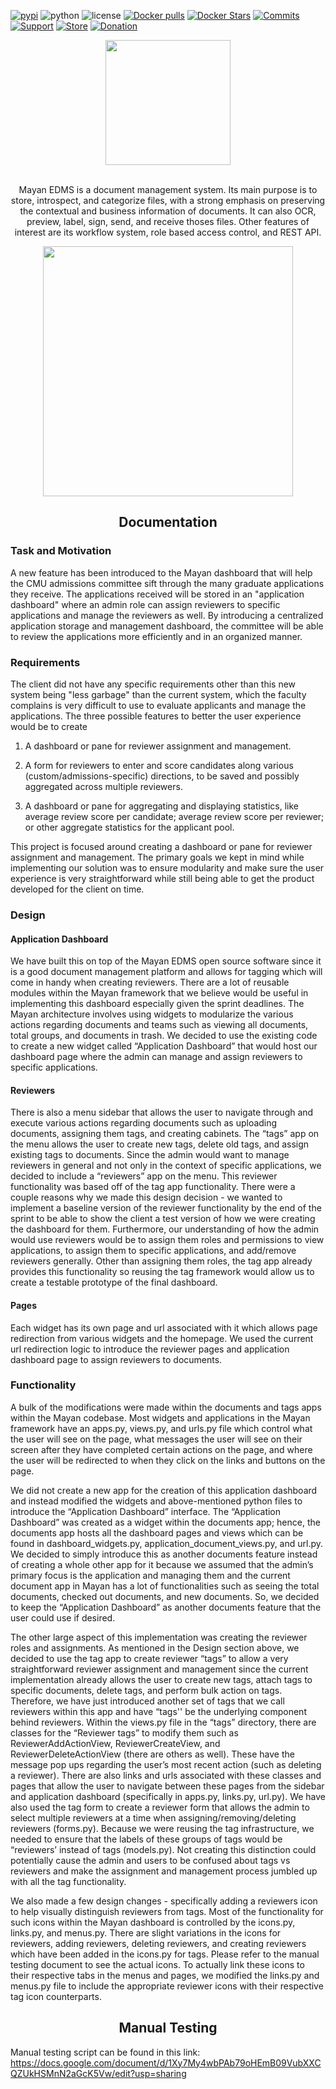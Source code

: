 [![pypi][pypi]][pypi-url]
![python][python]
![license][license]
[![Docker pulls](https://img.shields.io/docker/pulls/mayanedms/mayanedms.svg?maxAge=3600)](https://hub.docker.com/r/mayanedms/mayanedms/)
[![Docker Stars](https://img.shields.io/docker/stars/mayanedms/mayanedms.svg?maxAge=3600)](https://hub.docker.com/r/mayanedms/mayanedms/)
[![Commits][commits]][commits-url]
[![Support][support]][support-url]
[![Store](https://img.shields.io/badge/Online_store-black)](https://teespring.com/stores/mayan-edms)
[![Donation](https://img.shields.io/badge/donation-PayPal-brightgreen)](https://paypal.me/MayanEDMS)


[pypi]: https://img.shields.io/pypi/v/mayan-edms.svg
[pypi-url]: https://pypi.org/project/mayan-edms/

[builds]: https://gitlab.com/mayan-edms/mayan-edms/badges/master/build.svg
[builds-url]: https://gitlab.com/mayan-edms/mayan-edms/pipelines

[python]: https://img.shields.io/pypi/pyversions/mayan-edms.svg
[python-url]: https://img.shields.io/pypi/l/mayan-edms.svg?style=flat

[license]: https://img.shields.io/pypi/l/mayan-edms.svg?style=flat
[license-url]: https://gitlab.com/mayan-edms/mayan-edms/blob/master/LICENSE

[commits]:  https://img.shields.io/github/commit-activity/y/mayan-edms/mayan-edms.svg
[commits-url]: https://gitlab.com/mayan-edms/mayan-edms/

[support]: https://img.shields.io/badge/Get_support-brightgreen
[support-url]: https://www.mayan-edms.com/support/

<div align="center">
  <a href="http://www.mayan-edms.com">
    <img width="200" heigth="200" src="https://gitlab.com/mayan-edms/mayan-edms/raw/master/docs/_static/mayan_logo.png">
  </a>
  <br>
  <br>
  <p>
    Mayan EDMS is a document management system. Its main purpose is to store,
    introspect, and categorize files, with a strong emphasis on preserving the
    contextual and business information of documents. It can also OCR, preview,
    label, sign, send, and receive thoses files. Other features of interest
    are its workflow system, role based access control, and REST API.
  <p>

<p align="center">
    <img width="400" src="https://gitlab.com/mayan-edms/mayan-edms/raw/master/docs/_static/overview.gif">
</p>
</div>
<div>
<h2 align="center">Documentation</h2>
<h3 align="left">Task and Motivation</h3>
  A new feature has been introduced to the Mayan dashboard that will help the CMU admissions committee sift through the many graduate applications they receive. The applications received will be stored in an "application dashboard" where an admin role can assign reviewers to specific applications and manage the reviewers as well. By introducing a centralized application storage and management dashboard, the committee will be able to review the applications more efficiently and in an organized manner. 

<h3 align="left">Requirements</h3>
  The client did not have any specific requirements other than this new system being "less garbage" than the current system, which the faculty complains is very difficult to use to evaluate applicants and manage the applications. The three possible features to better the user experience would be to create 
  
  1) A dashboard or pane for reviewer assignment and management.

  2) A form for reviewers to enter and score candidates along various (custom/admissions-specific) directions, to be saved and possibly aggregated across multiple reviewers.

  3) A dashboard or pane for aggregating and displaying statistics, like average review score per candidate; average review score per reviewer; or other aggregate statistics for the applicant pool.

  This project is focused around creating a dashboard or pane for reviewer assignment and management. The primary goals we kept in mind while implementing our solution was to ensure modularity and make sure the user experience is very straightforward while still being able to get the product developed for the client on time.

<h3 align="left">Design</h3>
<h4 align=”left”>Application Dashboard</h4>
  We have built this on top of the Mayan EDMS open source software since it is a good document management platform and allows for tagging which will come in handy when creating reviewers. There are a lot of reusable modules within the Mayan framework that we believe would be useful in implementing this dashboard especially given the sprint deadlines. The Mayan architecture involves using widgets to modularize the various actions regarding documents and teams such as viewing all documents, total groups, and documents in trash. We decided to use the existing code to create a new widget called “Application Dashboard” that would host our dashboard page where the admin can manage and assign reviewers to specific applications. 
<h4 align=”left”>Reviewers</h4>

There is also a menu sidebar that allows the user to navigate through and execute various actions regarding documents such as uploading documents, assigning them tags, and creating cabinets. The “tags” app on the menu allows the user to create new tags, delete old tags, and assign existing tags to documents. Since the admin would want to manage reviewers in general and not only in the context of specific applications, we decided to include a “reviewers” app on the menu. This reviewer functionality was based off of the tag app functionality. There were a couple reasons why we made this design decision - we wanted to implement a baseline version of the reviewer functionality by the end of the sprint to be able to show the client a test version of how we were creating the dashboard for them. Furthermore, our understanding of how the admin would use reviewers would be to assign them roles and permissions to view applications, to assign them to specific applications, and add/remove reviewers generally. Other than assigning them roles, the tag app already provides this functionality so reusing the tag framework would allow us to create a testable prototype of the final dashboard.  
<h4 align=”left”>Pages</h4>
Each widget has its own page and url associated with it which allows page redirection from various widgets and the homepage. We used the current url redirection logic to introduce the reviewer pages and application dashboard page to assign reviewers to documents.
<h3 align="left">Functionality</h3>
A bulk of the modifications were made within the documents and tags apps within the Mayan codebase. Most widgets and applications in the Mayan framework have an apps.py, views.py, and urls.py file which control what the user will see on the page, what messages the user will see on their screen after they have completed certain actions on the page, and where the user will be redirected to when they click on the links and buttons on the page. 

We did not create a new app for the creation of this application dashboard and instead modified the widgets and above-mentioned python files to introduce the “Application Dashboard” interface. The “Application Dashboard” was created as a widget within the documents app; hence, the documents app hosts all the dashboard pages and views which can be found in dashboard_widgets.py, application_document_views.py, and url.py. We decided to simply introduce this as another documents feature instead of creating a whole other app for it because we assumed that the admin’s primary focus is the application and managing them and the current document app in Mayan has a lot of functionalities such as seeing the total documents, checked out documents, and new documents. So, we decided to keep the “Application Dashboard” as another documents feature that the user could use if desired. 

The other large aspect of this implementation was creating the reviewer roles and assignments. As mentioned in the Design section above, we decided to use the tag app to create reviewer “tags” to allow a very straightforward reviewer assignment and management since the current implementation already allows the user to create new tags, attach tags to specific documents, delete tags, and perform bulk action on tags. Therefore, we have just introduced another set of tags that we call reviewers within this app and have “tags'' be the underlying component behind reviewers. Within the views.py file in the “tags” directory, there are classes for the “Reviewer tags” to modify them such as ReviewerAddActionView, ReviewerCreateView, and ReviewerDeleteActionView (there are others as well). These have the message pop ups regarding the user’s most recent action (such as deleting a reviewer). There are also links and urls associated with these classes and pages that allow the user to navigate between these pages from the sidebar and application dashboard (specifically in apps.py, links.py, url.py). We have also used the tag form to create a reviewer form that allows the admin to select multiple reviewers at a time when assigning/removing/deleting reviewers (forms.py). Because we were reusing the tag infrastructure, we needed to ensure that the labels of these groups of tags would be “reviewers’ instead of tags (models.py). Not creating this distinction could potentially cause the admin and users to be confused about tags vs reviewers and make the assignment and management process jumbled up with all the tag functionality. 

We also made a few design changes - specifically adding a reviewers icon to help visually distinguish reviewers from tags. Most of the functionality for such icons within the Mayan dashboard is controlled by the icons.py, links.py, and menus.py. There are slight variations in the icons for reviewers, adding reviewers, deleting reviewers, and creating reviewers which have been added in the icons.py for tags. Please refer to the manual testing document to see the actual icons. To actually link these icons to their respective tabs in the menus and pages, we modified the links.py and menus.py file to include the appropriate reviewer icons with their respective tag icon counterparts. 
</div>
<h2 align="center">Manual Testing</h2>

Manual testing script can be found in this link: https://docs.google.com/document/d/1Xy7My4wbPAb79oHEmB09VubXXCQZUkHSMnN2aGcK5Vw/edit?usp=sharing 
